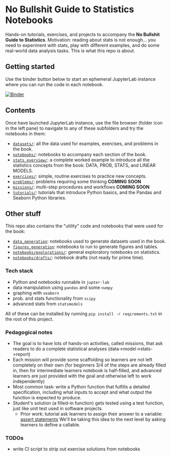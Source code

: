 # No Bullshit Guide to Statistics Notebooks

Hands-on tutorials, exercises, and projects to accompany the **No Bullshit Guide to Statistics**.
Motivation: reading about stats is not enough... you need to experiment with stats,
play with different examples, and do some real-world data analysis tasks.
This is what this repo is about.


## Getting started
Use the binder button below to start an ephemeral JupyterLab instance where you can run the code in each notebook.

[![Binder](https://mybinder.org/badge_logo.svg)](https://mybinder.org/v2/gh/minireference/noBSstats/main)


## Contents
Once have launched JupyterLab instance, use the file browser (folder icon in the left pane)
to navigate to any of these subfolders and try the notebooks in them:

- [`datasets/`](./datasets/): all the data used for examples, exercises, and problems in the book.
- [`notebooks/`](./notebooks/): notebooks to accompany each section of the book.
- [`stats_overview/`](./stats_overview/): a complete worked example to introduce
  all the statistics concepts from the book: DATA, PROB, STATS, and LINEAR MODELS.
- [`exercises/`](./exercises/): simple, routine exercises to practice new concepts.
- [`problems/`](./problems/): problems requiring some thinking **COMING SOON**
- [`missions/`](./missions/): multi-step procedures and workflows **COMING SOON**
- [`tutorials/`](./tutorials/): tutorials that introduce Python basics, and the Pandas and Seaborn Python libraries.


## Other stuff

This repo also contains the "utility" code and notebooks that were used for the book:

- [`data_generation`](./data_generation): notebooks used to generate datasets used in the book.
- [`figures_generation`](./figures_generation): notebooks to run to generate figures and tables.
- [`notebooks/explorations/`](./notebooks/explorations/): general exploratory notebooks on statistics.
- [`notebooks/drafts/`](./notebooks/drafts/): notebook drafts (not ready for prime time).


### Tech stack
- Python and notebooks runnable in `jupter-lab`
- data manipulation using `pandas` and some `numpy`
- graphing with `seaborn`
- prob. and stats functionality from `scipy`
- advanced stats from `statsmodels`

All of these can be installed by running `pip install -r reqirements.txt` in the
root of this project.



### Pedagogical notes

- The goal is to have lots of hands-on activities, called missions, that ask
  readers to do a complete statistical analyses (data->model->stats->report)
- Each mission will provide some scaffolding so learners are not left completely
  on their own (for beginners 3/4 of the steps are already filled in, then for
  intermediate learners notebook is half-filled, and advanced learners are just
  provided with the goal and otherwise left to work independently)
- Most common task: write a Python function that fulfills a detailed specification,
  including what inputs to accept and what output the function is expected to produce.
- Student's solution (a filled-in function) gets tested using a test function,
  just like unit test used in software projects.
  - Prior work: tutorial ask learners to assign their answer to a variable:
    [assert statements](https://datascienceinpractice.github.io/assignments/D2_Pandas.html)
    We'll be taking this idea to the next level by asking learners to define a callable.



### TODOs

- write CI script to strip out exercise solutions from notebooks

